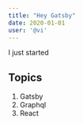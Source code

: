 ```yaml
---
title: "Hey Gatsby"
date: 2020-01-01
user: '@vi'
---
```


I just started

## Topics
1. Gatsby
2. Graphql
3. React
